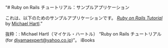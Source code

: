 “# Ruby on Rails チュートリアル：サンプルアプリケーション

これは、以下のためのサンプルアプリケーションです。
[*Ruby on Rails Tutorial*](http://railstutorial.jp/)
by [Michael Hartl](http://michaelhartl.com/).”

抜粋：: Michael Hartl（マイケル・ハートル）  “Ruby on Rails チュートリアル(for djyamaexpert@yahoo.co.jp)”。 iBooks  
